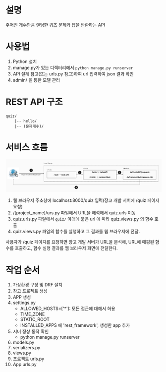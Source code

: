 # 설명

주어진 개수만큼 랜덤한 퀴즈 문제와 답을 반환하는 API

# 사용법

1. Python 설치
2. manage.py가 있는 디렉터리에서 `python manage.py runserver`
3. API 설계 참고(또는 urls.py 참고)하여 url 입력하여 json 결과 확인
4. admin/ 을 통한 모델 관리



# REST API 구조

```
quiz/
	|-- hello/
	|-- (문제개수)/
```



# 서비스 흐름

<img src="images/image-20210523140952637.png" alt="image-20210523140952637" style="zoom:150%;" />

1. 웹 브라우저 주소창에 localhost:8000/quiz 입력(장고 개발 서버에 /quiz 페이지 요청)
2. /[project_name]/urs.py 파일에서 URL을 해석해서 quiz.urls 이동
3. quiz.urls.py 파일에서 `quiz/` 아래에 붙은 url 에 따라 quiz.views.py 의 함수 호출
4. quiz.views.py 파일의 함수를 실행하고 그 결과를 웹 브라우저에 전달.

사용자가 /quiz 페이지를 요청하면 장고 개발 서버가 URL을 분석해, URL에 매핑된 함수를 호출하고, 함수 실행 결과를 웹 브라우저 화면에 전달한다.

# 작업 순서

1. 가상환경 구성 및 DRF 설치
2. 장고 프로젝트 생성
3. APP 생성
4. settings.py
    - ALLOWED_HOSTS=['*']: 모든 접근에 대해서 허용
    - TIME_ZONE
    - STATIC_ROOT
    - INSTALLED_APPS 에 'rest_framework', 생성한 app 추가
5. 서버 정상 동작 확인
    - python manage.py runserver
6. models.py
7. serializers.py
8. views.py
9. 프로젝트 urls.py
10. App urls.py
